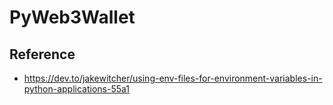# PyWeb3Wallet

## Reference
- https://dev.to/jakewitcher/using-env-files-for-environment-variables-in-python-applications-55a1
